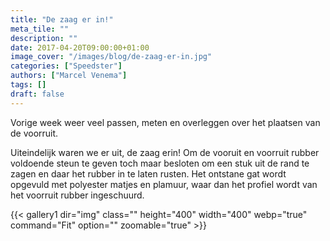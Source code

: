 ```yaml
---
title: "De zaag er in!"
meta_tile: ""
description: ""
date: 2017-04-20T09:00:00+01:00
image_cover: "/images/blog/de-zaag-er-in.jpg"
categories: ["Speedster"]
authors: ["Marcel Venema"] 
tags: []
draft: false
---
```


Vorige week weer veel passen, meten en overleggen over het plaatsen van de voorruit. 

Uiteindelijk waren we er uit, de zaag erin! Om de vooruit en voorruit rubber voldoende steun te geven toch maar besloten om een stuk uit de rand te zagen en daar het rubber in te laten rusten. Het ontstane gat wordt opgevuld met polyester matjes en plamuur, waar dan het profiel wordt van het voorruit rubber ingeschuurd.

{{< gallery1 dir="img" class="" height="400" width="400" webp="true" command="Fit" option="" zoomable="true" >}}

&nbsp;  
